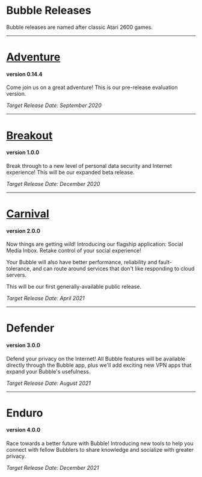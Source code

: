 Bubble Releases
===============

Bubble releases are named after classic Atari 2600 games.

----
# [Adventure](adventure.md)
#### version 0.14.4
Come join us on a great adventure! This is our pre-release evaluation version.

*Target Release Date: September 2020*

----
# [Breakout](breakout.md)
#### version 1.0.0
Break through to a new level of personal data security and Internet experience! This will be our expanded beta release.

*Target Release Date: December 2020*

----
# [Carnival](carnival.md)
#### version 2.0.0
Now things are getting wild! Introducing our flagship application: Social Media Inbox.
Retake control of your social experience!

Your Bubble will also have better performance, reliability and fault-tolerance, and can route around services that don't like responding to cloud servers.

This will be our first generally-available public release.

*Target Release Date: April 2021*

----
# Defender
#### version 3.0.0
Defend your privacy on the Internet! All Bubble features will be available directly through the Bubble app, plus we'll add exciting new VPN apps that expand your Bubble's usefulness.

*Target Release Date: August 2021*

----
# Enduro
#### version 4.0.0
Race towards a better future with Bubble! Introducing new tools to help you connect with fellow Bubblers to share knowledge and socialize with greater privacy.

*Target Release Date: December 2021*
